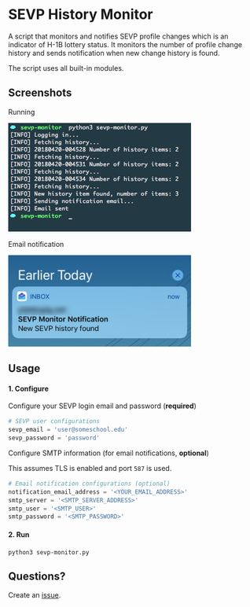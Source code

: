 # SEVP History Monitor

A script that monitors and notifies SEVP profile changes which is an indicator of H-1B lottery status. It monitors the number of profile change history and sends notification when new change history is found.

The script uses all built-in modules.

## Screenshots

Running

![Screenshot](screenshots/screenshot_cli.png)

Email notification

![Screenshot](screenshots/screenshot_phone.jpeg)


## Usage

#### 1. Configure

Configure your SEVP login email and password (**required**)

```python
# SEVP user configurations
sevp_email = 'user@someschool.edu'
sevp_password = 'password'
```

Configure SMTP information (for email notifications, **optional**)

This assumes TLS is enabled and port `587` is used.

```python
# Email notification configurations (optional)
notification_email_address = '<YOUR_EMAIL_ADDRESS>'
smtp_server = '<SMTP_SERVER_ADDRESS>'
smtp_user = '<SMTP_USER>'
smtp_password = '<SMTP_PASSWORD>'
```

#### 2. Run

```
python3 sevp-monitor.py
```

## Questions?

Create an [issue](https://github.com/yunzhu-li/sevp-monitor/issues/new).
